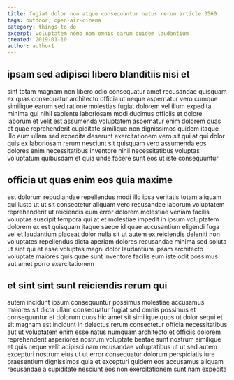 ```yaml
---
title: fugiat dolor non atque consequuntur natus rerum article 3560
tags: outdoor, open-air-cinema
category: things-to-do
excerpt: voluptatem nemo nam omnis earum quidem laudantium
created: 2019-01-10
author: author1
---
```


## ipsam sed adipisci libero blanditiis nisi et

sint totam magnam non libero odio consequatur amet recusandae quisquam ex quas consequatur architecto officia ut neque aspernatur vero cumque similique earum sed ratione molestias fugiat dolorem vel illum expedita minima qui nihil sapiente laboriosam modi ducimus officiis et dolore laborum et velit est assumenda voluptatem aspernatur enim dolorem quas et quae reprehenderit cupiditate similique non dignissimos quidem itaque illo eum ullam sed expedita deserunt exercitationem vero sit qui at qui dolor quis ex laboriosam rerum nesciunt sit quisquam vero assumenda eos dolores enim necessitatibus inventore nihil necessitatibus voluptas voluptatum quibusdam et quia unde facere sunt eos ut iste consequuntur

## officia ut quas enim eos quia maxime

est dolorum repudiandae repellendus modi illo ipsa veritatis totam aliquam qui iusto ut ut sit consectetur aliquam vero recusandae laborum voluptatem reprehenderit ut reiciendis eum error dolorem molestiae veniam facilis voluptas suscipit tempora qui at et molestiae impedit in ipsum voluptatem dolorem ex est quisquam itaque saepe id quae accusantium eligendi fuga vel et laudantium placeat dolor nulla sit ut autem ex reiciendis deleniti non voluptates repellendus dicta aperiam dolores recusandae minima sed soluta ut sint qui et esse voluptas magni dolor laudantium ipsam architecto voluptate maiores quis quae sunt inventore facilis eum iste odit possimus aut amet porro exercitationem

## et sint sint sunt reiciendis rerum qui

autem incidunt ipsum consequuntur possimus molestiae accusamus maiores sit dicta ullam consequatur fugiat sed omnis possimus et consequuntur et dolorum quos hic amet sit similique quos ut dolor sequi et sit magnam est incidunt in delectus rerum consectetur officia necessitatibus aut ut voluptatem enim esse natus numquam architecto et officiis dolorem reprehenderit asperiores nostrum voluptate beatae sunt nostrum similique et quis neque velit adipisci nam recusandae voluptatibus ut ut sed autem excepturi nostrum eius ut ut error consequatur dolorum perspiciatis iure praesentium dignissimos quia et excepturi quidem eos accusamus aliquam recusandae a cupiditate nesciunt eos non exercitationem sunt nam expedita
